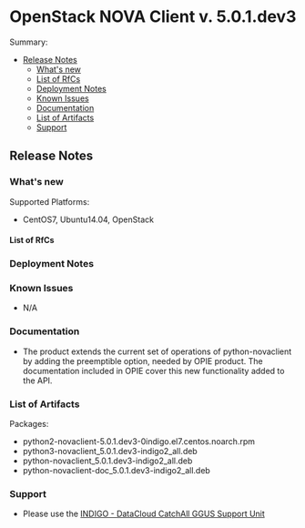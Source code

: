 # OpenStack NOVA Client v. 5.0.1.dev3


Summary:
* [Release Notes](#id1)
  * [What's new](#id2)
  * [List of RfCs](#id3)
  * [Deployment Notes](#id4)
  * [Known Issues](#id5)
  * [Documentation](#id6)
  * [List of Artifacts](#id7)
  * [Support](#id8)


<a id="id1"></a>
## Release Notes

<a id="id2"></a>
### What's new

Supported Platforms:
* CentOS7, Ubuntu14.04, OpenStack
 
<a id="id3"></a>
#### List of RfCs 

<a id="id4"></a>
### Deployment Notes

<a id="id5"></a>
### Known Issues

* N/A

<a id="id6"></a>
### Documentation

* The product extends the current set of operations of python-novaclient by adding the preemptible option, needed by OPIE product. The documentation included in OPIE cover this new functionality added to the API.

<a id="id7"></a>
### List of Artifacts

Packages:
* python2-novaclient-5.0.1.dev3-0indigo.el7.centos.noarch.rpm
* python3-novaclient_5.0.1.dev3-indigo2_all.deb
* python-novaclient_5.0.1.dev3-indigo2_all.deb
* python-novaclient-doc_5.0.1.dev3-indigo2_all.deb
<a id="id8"></a>
### Support

* Please use the [INDIGO - DataCloud CatchAll GGUS Support Unit](
https://wiki.egi.eu/wiki/GGUS:INDIGO_DataCloud_Catch-all_FAQ)